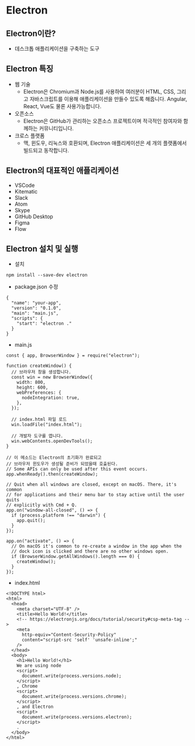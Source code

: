 # Electron
## Electron이란?
* 데스크톱 애플리케이션을 구축하는 도구
## Electron 특징
* 웹 기술
  * Electron은 Chromium과 Node.js를 사용하여 여러분이 HTML, CSS, 그리고 자바스크립트를 이용해 애플리케이션을 만들수 있도록 해줍니다. Angular, React, Vue도 물론 사용가능합니다.
* 오픈소스
  * Electron은 GitHub가 관리하는 오픈소스 프로젝트이며 적극적인 참여자와 함께하는 커뮤니티입니다.
* 크로스 플랫폼
  * 맥, 윈도우, 리눅스와 호환되며, Electron 애플리케이션은 세 개의 플랫폼에서 빌드되고 동작합니다.
## Electron의 대표적인 애플리케이션
* VSCode
* Kitematic
* Slack
* Atom
* Skype
* GitHub Desktop
* Figma
* Flow

## Electron 설치 및 실행
* 설치
```
npm install --save-dev electron
```
* package.json 수정
```
{
  "name": "your-app",
  "version": "0.1.0",
  "main": "main.js",
  "scripts": {
    "start": "electron ."
  }
}
```
* main.js
```
const { app, BrowserWindow } = require("electron");

function createWindow() {
  // 브라우저 창을 생성합니다.
  const win = new BrowserWindow({
    width: 800,
    height: 600,
    webPreferences: {
      nodeIntegration: true,
    },
  });

  // index.html 파일 로드
  win.loadFile("index.html");

  // 개발자 도구를 엽니다.
  win.webContents.openDevTools();
}

// 이 메소드는 Electron의 초기화가 완료되고
// 브라우저 윈도우가 생성될 준비가 되었을때 호출된다.
// Some APIs can only be used after this event occurs.
app.whenReady().then(createWindow);

// Quit when all windows are closed, except on macOS. There, it's common
// for applications and their menu bar to stay active until the user quits
// explicitly with Cmd + Q.
app.on("window-all-closed", () => {
  if (process.platform !== "darwin") {
    app.quit();
  }
});

app.on("activate", () => {
  // On macOS it's common to re-create a window in the app when the
  // dock icon is clicked and there are no other windows open.
  if (BrowserWindow.getAllWindows().length === 0) {
    createWindow();
  }
});
```
* index.html
```
<!DOCTYPE html>
<html>
  <head>
    <meta charset="UTF-8" />
    <title>Hello World!</title>
    <!-- https://electronjs.org/docs/tutorial/security#csp-meta-tag -->
    <meta
      http-equiv="Content-Security-Policy"
      content="script-src 'self' 'unsafe-inline';"
    />
  </head>
  <body>
    <h1>Hello World!</h1>
    We are using node
    <script>
      document.write(process.versions.node);
    </script>
    , Chrome
    <script>
      document.write(process.versions.chrome);
    </script>
    , and Electron
    <script>
      document.write(process.versions.electron);
    </script>
    .
  </body>
</html>
```
  

